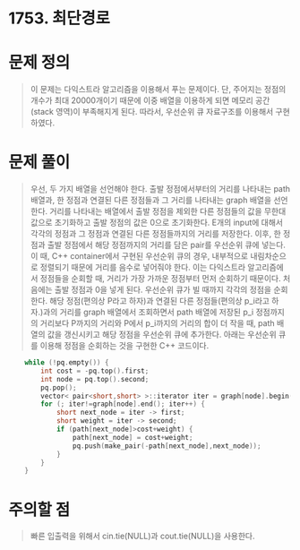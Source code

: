 # 1753. 최단경로

# 문제 정의
> 이 문제는 다익스트라 알고리즘을 이용해서 푸는 문제이다.
> 단, 주어지는 정점의 개수가 최대 20000개이기 때문에 이중 배열을 이용하게 되면 메모리 공간(stack 영역)이 부족해지게 된다.
> 따라서, 우선순위 큐 자료구조를 이용해서 구현하였다.

# 문제 풀이
> 우선, 두 가지 배열을 선언해야 한다.
> 출발 정점에서부터의 거리를 나타내는 path 배열과, 한 정점과 연결된 다른 정점들과 그 거리를 나타내는 graph 배열을 선언한다.
> 거리를 나타내는 배열에서 출발 정점을 제외한 다른 정점들의 값을 무한대 값으로 초기화하고 출발 정점의 값은 0으로 초기화한다.
> E개의 input에 대해서 각각의 정점과 그 정점과 연결된 다른 정점들까지의 거리를 저장한다.
> 이후, 한 정점과 출발 정점에서 해당 정점까지의 거리를 담은 pair를 우선순위 큐에 넣는다. 이 때, C++ container에서 구현된 우선순위 큐의 경우, 내부적으로 내림차순으로 정렬되기 때문에 거리를 음수로 넣어줘야 한다. 이는 다익스트라 알고리즘에서 정점들을 순회할 때, 거리가 가장 가까운 정점부터 먼저 순회하기 때문이다. 처음에는 출발 정점과 0을 넣게 된다.
> 우선순위 큐가 빌 때까지 각각의 정점을 순회한다. 해당 정점(편의상 P라고 하자)과 연결된 다른 정점들(편의상 p_i라고 하자.)과의 거리를 graph 배열에서 조회하면서 path 배열에 저장된 p_i 정점까지의 거리보다 P까지의 거리와 P에서 p_i까지의 거리의 합이 더 작을 때, path 배열의 값을 갱신시키고 해당 정점을 우선순위 큐에 추가한다.
> 아래는 우선순위 큐를 이용해 정점을 순회하는 것을 구현한 C++ 코드이다.
``` cpp
    while (!pq.empty()) {
        int cost = -pq.top().first;
        int node = pq.top().second;
        pq.pop();
        vector< pair<short,short> >::iterator iter = graph[node].begin();
        for (; iter!=graph[node].end(); iter++) {
            short next_node = iter -> first;
            short weight = iter -> second;
            if (path[next_node]>cost+weight) {
                path[next_node] = cost+weight;
                pq.push(make_pair(-path[next_node],next_node));
            }
        }
    }
```

# 주의할 점
> 빠른 입출력을 위해서 cin.tie(NULL)과 cout.tie(NULL)을 사용한다.
